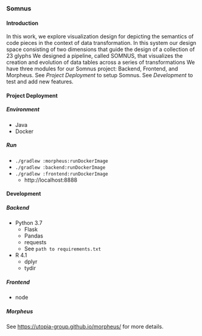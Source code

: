 ### Somnus

#### Introduction

In this work, we explore visualization design for depicting the semantics of code pieces in the context of data transformation.
In this system our design space consisting of two dimensions that guide the design of a collection of 23 glyphs
We designed a pipeline, called SOMNUS, that visualizes the creation and evolution of data tables across a series of transformations
We have three modules for our Somnus project: Backend, Frontend, and Morpheus.
See *Project Deployment* to setup Somnus.
See *Development* to test and add new features.

#### Project Deployment

##### Environment

+ Java
+ Docker

##### Run

+ `./gradlew :morpheus:runDockerImage`
+ `./gradlew :backend:runDockerImage`
+ `./gradlew :frontend:runDockerImage`
    + http://localhost:8888

#### Development

##### Backend

+ Python 3.7
  + Flask
  + Pandas
  + requests
  + See `path to requirements.txt`
+ R 4.1
  + dplyr
  + tydir

##### Frontend

+ node

##### Morpheus

See https://utopia-group.github.io/morpheus/ for more details.